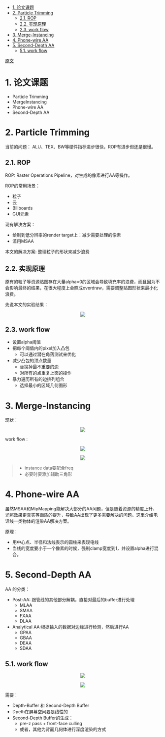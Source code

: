 <!-- TOC -->

- [1. 论文课题](#1-论文课题)
- [2. Particle Trimming](#2-particle-trimming)
  - [2.1. ROP](#21-rop)
  - [2.2. 实现原理](#22-实现原理)
  - [2.3. work flow](#23-work-flow)
- [3. Merge-Instancing](#3-merge-instancing)
- [4. Phone-wire AA](#4-phone-wire-aa)
- [5. Second-Depth AA](#5-second-depth-aa)
  - [5.1. work flow](#51-work-flow)

<!-- /TOC -->
[原文](./Persson_GraphicsGemsForGames.pptx)

# 1. 论文课题
- Particle Trimming
- MergeInstancing
- Phone-wire AA
- Second-Depth AA

# 2. Particle Trimming
当前的问题：
ALU、TEX、BW等硬件指标进步很快，ROP有进步但还是很慢。

## 2.1. ROP
ROP: Raster Operations Pipeline，对生成的像素进行AA等操作。

ROP的常用场景：
- 粒子
- 云
- Billboards
- GUI元素

现有解决方案：
- 绘制到低分辨率的render target上：减少需要处理的像素
- 滥用MSAA

本文的解决方案:
整理粒子的形状来减少浪费

## 2.2. 实现原理
原有的粒子等资源贴图存在大量alpha=0的区域会导致填充率的浪费，而且因为不会影响最终的结果，在很大程度上会照成overdraw，需要调整贴图形状来最小化浪费。

先说本文的实验结果：
<div align="center">

![][ParticleTrimmingResults]

</div>

## 2.3. work flow
- 设置alpha阈值
- 把每个阈值内的pixel加入凸包
  - 可以通过潜在角落测试来优化
- 减少凸包的顶点数量
  - 替换掉最不重要的边
  - 对所有的点重复上面的操作
- 暴力遍历所有的边排列组合
  - 选择最小的区域几何图形

# 3. Merge-Instancing
现状：
<div align="center">

![][MergeInstancingProblems]

</div>

work flow :

<div align="center">

![][MergeInstancingWorkFlow0]

![][MergeInstancingWorkFlow1]

</div>

> - instance data要配合freq
> - 必要时要添加辅助三角形

# 4. Phone-wire AA
虽然MSAA和MipMapping能解决大部分的AA问题，但是随着资源的精度上升、光照效果更真实等画质的提升，导致AA出现了更多需要解决的问题。这里介绍电话线一类物体的渲染AA解决方案。

原理：
- 用中心点、半径和法线表示的圆柱来表现电线
- 当线的宽度要小于一个像素的时候，强制clamp宽度到1，并设置alpha进行混合。

# 5. Second-Depth AA
AA 的分类：
- Post-AA: 跟管线的其他部分解耦，直接对最后的buffer进行处理
  - MLAA
  - SMAA
  - FXAA
  - DLAA
- Analytical AA:根据输入的数据对边缘进行检测，然后进行AA
  - GPAA
  - GBAA
  - DEAA
  - SDAA

## 5.1. work flow

<div align="center">

![][SDAAWorkFlow0]

![][SDAAWorkFlow1]

</div>

需要：
- Depth-Buffer 和 Second-Depth Buffer
- Dpeth在屏幕空间要是线性的
- Second-Depth Buffer的生成：
  - pre-z pass + front-face culling
  - 或者，其他为背面几何体进行深度渲染的方式

[ParticleTrimmingResults]: ./ParticleTrimmingResults.jpg
[MergeInstancingProblems]: ./MergeInstancingProblems.jpg
[MergeInstancingWorkFlow0]: ./MergeInstancingWorkFlow0.jpg
[MergeInstancingWorkFlow1]: ./MergeInstancingWorkFlow1.jpg
[SDAAWorkFlow0]: ./SDAAWorkFlow0.jpg
[SDAAWorkFlow1]: ./SDAAWorkFlow1.jpg
